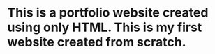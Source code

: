 #  This is a portfolio website created using only HTML. This is my first website created from scratch.
